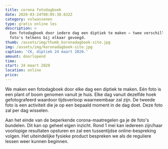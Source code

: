 ```yaml
---
title: corona fotodagboek
date: 2020-03-24T08:05:30.632Z
category: volwassenen
type: gratis online les
description: >
  Een fotodagboek door iedere dag een diptiek te maken — twee verschillende
  foto's telkens bij elkaar gevoegd.
thumb: /assets/img/thumb_koronadagboek-site.jpg
img: /assets/img/koronadagboek-site.jpg
caption: 'CK, diptiek 24 maart 2020.'
amount: doorlopend
time:
start: 24 maart 2020
location: online
price:
---
```

We maken een fotodagboek door elke dag een diptiek te maken. Eén foto is een plant of boom genomen vanuit je huis. Elke dag vanuit dezelfde hoek gefotografeerd waardoor tijdsverloop waarneembaar zal zijn. De tweede foto is een activiteit die je op een bepaald moment in de dag doet. Deze foto zal per dag wisselen. 

Aan het einde van de beperkende corona-maatregelen ga je de foto's bundelen. Dit kan op geheel eigen inzicht. Rond 1 mei kan iedereen zijn/haar voorlopige resultaten opsturen en zal een tussentijdse online-bespreking volgen. Het uiteindelijke fysieke product bespreken we als de reguliere lessen weer kunnen beginnen.